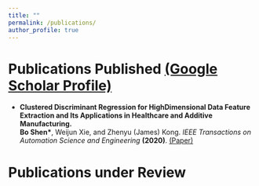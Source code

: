 ```yaml
---
title: ""
permalink: /publications/
author_profile: true
---
```

# Publications Published [(Google Scholar Profile)](https://scholar.google.com/citations?user=OO3dy4wAAAAJ&hl=en)
 * <b>Clustered Discriminant Regression for HighDimensional Data Feature Extraction and Its Applications in Healthcare and Additive Manufacturing.</b> <br> 
<b>Bo Shen</b><b>\*</b>, Weijun Xie, and Zhenyu (James) Kong.
<i>IEEE Transactions on Automation Science and Engineering</i> <b>(2020)</b>. [(Paper)](https://ieeexplore.ieee.org/document/9237105)

# Publications under Review
